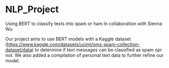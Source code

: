 # NLP_Project
Using BERT to classify texts into spam or ham
In collaboration with Sienna Wu

Our project aims to use BERT models with a Kaggle dataset (https://www.kaggle.com/datasets/uciml/sms-spam-collection-dataset/data) to determine if text messages can be classified as spam opr not. 
We also added a compilation of personal text data to further refine our model. 
